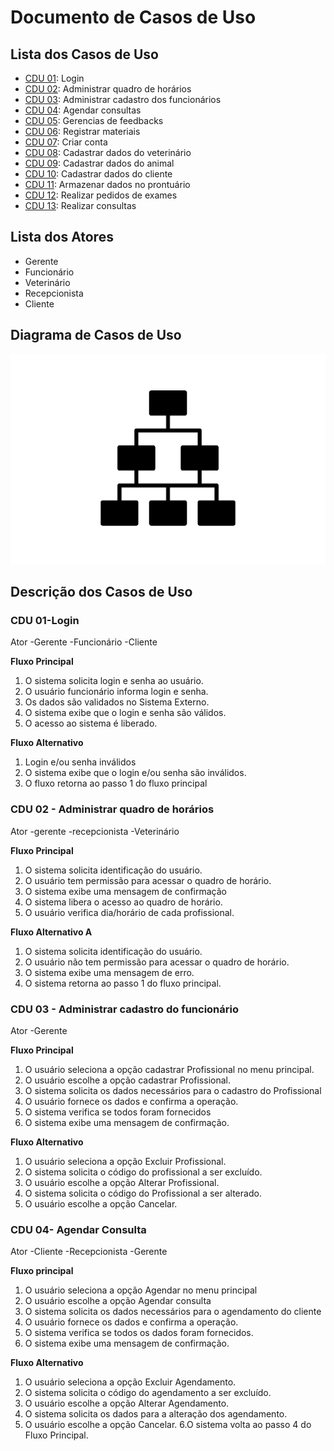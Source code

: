 # Documento de Casos de Uso

## Lista dos Casos de Uso

 - [CDU 01](#CDU-01): Login
 - [CDU 02](#CDU-02): Administrar quadro de horários
 - [CDU 03](#CDU-03): Administrar cadastro dos funcionários
 - [CDU 04](#CDU-04): Agendar consultas
 - [CDU 05](#CDU-05): Gerencias de feedbacks
 - [CDU 06](#CDU-06): Registrar materiais
 - [CDU 07](#CDU-07): Criar conta
 - [CDU 08](#CDU-08): Cadastrar dados do veterinário
 - [CDU 09](#CDU-09): Cadastrar dados do animal
 - [CDU 10](#CDU-10): Cadastrar dados do cliente
 - [CDU 11](#CDU-11): Armazenar dados no prontuário
 - [CDU 12](#CDU-12): Realizar pedidos de exames
 - [CDU 13](#CDU-13): Realizar consultas 

## Lista dos Atores
- Gerente <br>
- Funcionário <br>
- Veterinário <br>
- Recepcionista <br>
- Cliente

## Diagrama de Casos de Uso

![Diagrama de Casos de Uso](diagrama-exemplo.png)

## Descrição dos Casos de Uso

### CDU 01-Login
Ator
-Gerente
-Funcionário
-Cliente 

**Fluxo Principal**

1. O sistema solicita login e senha ao usuário. 
2. O usuário funcionário informa login e senha. 
3. Os dados são validados no Sistema Externo. 
4. O sistema exibe que o login e senha são válidos. 
5. O acesso ao sistema é liberado.

**Fluxo Alternativo**

1. Login e/ou senha inválidos 
2. O sistema exibe que o login e/ou senha são inválidos. 
3. O fluxo retorna ao passo 1 do fluxo principal

### CDU 02 - Administrar quadro de horários
Ator
-gerente
-recepcionista
-Veterinário

**Fluxo Principal**

1. O sistema solicita identificação do usuário.
2. O usuário tem permissão para acessar o quadro de horário.
3. O sistema exibe uma mensagem de confirmação
4. O sistema libera o acesso ao quadro de horário.
4. O usuário verifica dia/horário de cada profissional.
 

**Fluxo Alternativo A**

1. O sistema solicita identificação do usuário.
2. O usuário não tem permissão para acessar o quadro de horário.
3. O sistema exibe uma mensagem de erro.
3. O sistema retorna ao passo 1 do fluxo principal.

### CDU 03 - Administrar cadastro do funcionário

Ator
-Gerente

**Fluxo Principal** 

1. O usuário seleciona a opção cadastrar Profissional no menu principal. 
2. O usuário escolhe a opção cadastrar Profissional.
3. O sistema solicita os dados necessários para o cadastro do Profissional 
4. O usuário fornece os dados e confirma a operação.
5. O sistema verifica se todos foram fornecidos
6. O sistema exibe uma mensagem de confirmação.

**Fluxo Alternativo**
 
1. O usuário seleciona a opção Excluir Profissional. 
2. O sistema solicita o código do profissional a ser excluído. 
3. O usuário escolhe a opção Alterar Profissional. 
4. O sistema solicita o código do Profissional a ser alterado. 
5. O usuário escolhe a opção Cancelar.

### CDU 04- Agendar Consulta
Ator
-Cliente
-Recepcionista 
-Gerente

 **Fluxo principal**
1. O usuário seleciona a opção Agendar no menu principal
2. O usuário escolhe a opção Agendar consulta
3. O sistema solicita os dados necessários para o agendamento do cliente 
4. O usuário fornece os dados e confirma a operação.
5. O sistema verifica se todos os dados foram fornecidos.
6. O sistema exibe uma mensagem de confirmação. 

**Fluxo Alternativo**
1. O usuário seleciona a opção Excluir Agendamento. 
2. O sistema solicita o código do agendamento a ser excluído. 
3. O usuário escolhe a opção Alterar Agendamento. 
4. O sistema solicita os dados para a alteração dos agendamento. 
5. O usuário escolhe a opção Cancelar. 
6.O sistema volta ao passo 4 do Fluxo Principal.
